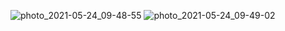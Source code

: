 ![photo_2021-05-24_09-48-55](https://user-images.githubusercontent.com/55272228/119308289-8300df00-bc75-11eb-987e-060e1da397a8.jpg) 
![photo_2021-05-24_09-49-02](https://user-images.githubusercontent.com/55272228/119308292-83997580-bc75-11eb-9dad-5a22a06f485b.jpg)
